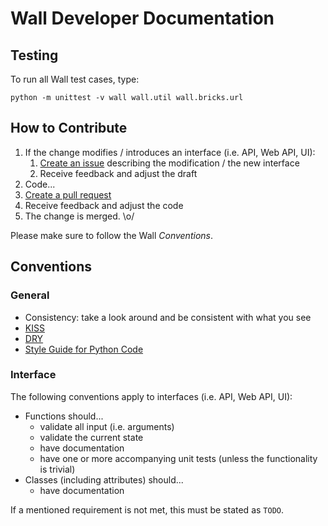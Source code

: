 Wall Developer Documentation
============================

Testing
-------

To run all Wall test cases, type:

    python -m unittest -v wall wall.util wall.bricks.url

How to Contribute
-----------------

 1. If the change modifies / introduces an interface (i.e. API, Web API, UI):
    1. [Create an issue](https://github.com/NoyaInRain/wall/issues) describing
       the modification / the new interface
    2. Receive feedback and adjust the draft
 2. Code...
 3. [Create a pull request](https://github.com/NoyaInRain/wall/pulls)
 4. Receive feedback and adjust the code
 5. The change is merged. \o/

Please make sure to follow the Wall *Conventions*.

Conventions
-----------

### General

 * Consistency: take a look around and be consistent with what you see
 * [KISS](https://en.wikipedia.org/wiki/KISS_principle)
 * [DRY](https://en.wikipedia.org/wiki/Don%27t_repeat_yourself)
 * [Style Guide for Python Code](https://www.python.org/dev/peps/pep-0008/)

### Interface

The following conventions apply to interfaces (i.e. API, Web API, UI):

 * Functions should...
   * validate all input (i.e. arguments)
   * validate the current state
   * have documentation
   * have one or more accompanying unit tests (unless the functionality is
     trivial)
 * Classes (including attributes) should...
   * have documentation

If a mentioned requirement is not met, this must be stated as `TODO`.
